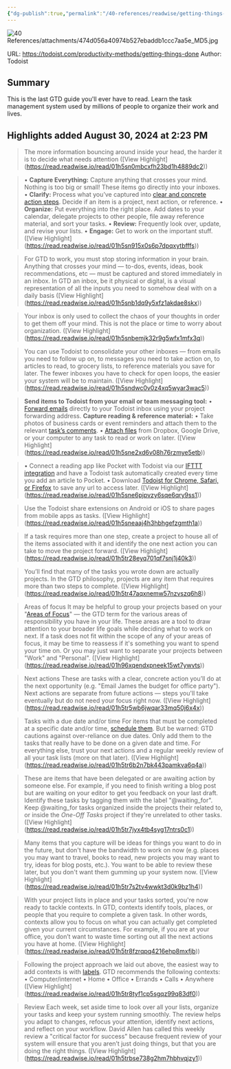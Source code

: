 ```yaml
---
{"dg-publish":true,"permalink":"/40-references/readwise/getting-things-done/","tags":["rw/articles"]}
---
```


![40 References/attachments/474d056a40974b527ebaddb1ccc7aa5e_MD5.jpg](/img/user/40%20References/attachments/474d056a40974b527ebaddb1ccc7aa5e_MD5.jpg)
  
URL: https://todoist.com/productivity-methods/getting-things-done
Author: Todoist

## Summary

This is the last GTD guide you'll ever have to read. Learn the task management system used by millions of people to organize their work and lives.

## Highlights added August 30, 2024 at 2:23 PM
>The more information bouncing around inside your head, the harder it is to decide what needs attention ([View Highlight] (https://read.readwise.io/read/01h5sn0mbcxfh23bd1h4889dc2))


>• **Capture Everything:** Capture anything that crosses your mind. Nothing is too big or small! These items go directly into your inboxes.
>• **Clarify:** Process what you’ve captured into [clear and concrete action steps](https://gettingthingsdone.com/2017/02/episode-27-gtd-keys-to-clarifying/). Decide if an item is a project, next action, or reference.
>• **Organize:** Put everything into the right place. Add dates to your calendar, delegate projects to other people, file away reference material, and sort your tasks.
>• **Review:** Frequently look over, update, and revise your lists.
>• **Engage:** Get to work on the important stuff. ([View Highlight] (https://read.readwise.io/read/01h5sn915x0s6p7dpqxytbfffs))


>For GTD to work, you must stop storing information in your brain. Anything that crosses your mind — to-dos, events, ideas, book recommendations, etc — must be captured and stored immediately in an inbox. In GTD an inbox, be it physical or digital, is a visual representation of all the inputs you need to somehow deal with on a daily basis ([View Highlight] (https://read.readwise.io/read/01h5snb1dq9y5xfz1akdae8skx))


>Your inbox is only used to collect the chaos of your thoughts in order to get them off your mind. This is not the place or time to worry about organization. ([View Highlight] (https://read.readwise.io/read/01h5snbemjk32r9g5wfx1mfx3q))


>You can use Todoist to consolidate your other inboxes — from emails you need to follow up on, to messages you need to take action on, to articles to read, to grocery lists, to reference materials you save for later. The fewer inboxes you have to check for open loops, the easier your system will be to maintain. ([View Highlight] (https://read.readwise.io/read/01h5sndwc0v0z4xq5wyar3wac5))


>**Send items to Todoist from your email or team messaging tool:**
>• [Forward emails](https://get.todoist.help/hc/en-us/articles/360000249160-Forwarding-emails-to-Todoist?itm_campaign=getting_things_done&itm_medium=referral&itm_source=productivity_methods_guides) directly to your Todoist inbox using your project forwarding address.
>**Capture reading & reference material:**
>• Take photos of business cards or event reminders and attach them to the relevant [task’s comments](https://get.todoist.help/hc/en-us/articles/205348311-Comments-File-Uploads?itm_campaign=getting_things_done&itm_medium=referral&itm_source=productivity_methods_guides).
>• [Attach files](https://get.todoist.help/hc/en-us/articles/205348311-Comments-File-Uploads?itm_campaign=getting_things_done&itm_medium=referral&itm_source=productivity_methods_guides) from Dropbox, Google Drive, or your computer to any task to read or work on later. ([View Highlight] (https://read.readwise.io/read/01h5sne2xd6v08h76rzmye5etb))


>• Connect a reading app like Pocket with Todoist via our [IFTTT integration](https://ifttt.com/todoist) and have a Todoist task automatically created every time you add an article to Pocket.
>• Download [Todoist for Chrome, Safari, or Firefox](https://todoist.com/downloads/browser?itm_campaign=getting_things_done&itm_medium=referral&itm_source=productivity_methods_guides) to save any url to access later. ([View Highlight] (https://read.readwise.io/read/01h5sne6pjpvzy6sqe6qry9ss1))


>Use the Todoist share extensions on Android or iOS to share pages from mobile apps as tasks. ([View Highlight] (https://read.readwise.io/read/01h5sneaaj4h3hbhgefzgmth1a))


>If a task requires more than one step, create a project to house all of the items associated with it and identify the one next action you can take to move the project forward. ([View Highlight] (https://read.readwise.io/read/01h5tr28eyq701qf7snj1j40k3))


>You’ll find that many of the tasks you wrote down are actually projects. In the GTD philosophy, projects are any item that requires more than two steps to complete. ([View Highlight] (https://read.readwise.io/read/01h5tr47aqxnemw57nzvszq6h8))


>Areas of focus
>It may be helpful to group your projects based on your "[Areas of Focus](https://gettingthingsdone.com/2016/08/episode-20-defining-your-areas-of-focus)" — the GTD term for the various areas of responsibility you have in your life. These areas are a tool to draw attention to your broader life goals while deciding what to work on next. If a task does not fit within the scope of any of your areas of focus, it may be time to reassess if it's something you want to spend your time on. Or you may just want to separate your projects between "Work" and "Personal". ([View Highlight] (https://read.readwise.io/read/01h96xqendxpneek15wt7ywvts))


>Next actions
>These are tasks with a clear, concrete action you’ll do at the next opportunity (e.g. "Email James the budget for office party"). Next actions are separate from future actions — steps you'll take eventually but do not need your focus right now. ([View Highlight] (https://read.readwise.io/read/01h5tr5wb6jwqar33mq50j6x4x))


>Tasks with a due date and/or time
>For items that must be completed at a specific date and/or time, [schedule them](https://get.todoist.help/hc/en-us/articles/205325931?itm_campaign=getting_things_done&itm_medium=referral&itm_source=productivity_methods_guides). But be warned: GTD cautions against over-reliance on due dates. Only add them to the tasks that really have to be done on a given date and time. For everything else, trust your next actions and a regular weekly review of all your task lists (more on that later). ([View Highlight] (https://read.readwise.io/read/01h5tr6b2n7bk443pamkva6q4a))


>These are items that have been delegated or are awaiting action by someone else. For example, if you need to finish writing a blog post but are waiting on your editor to get you feedback on your last draft. Identify these tasks by tagging them with the label "@waiting_for". Keep @waiting_for tasks organized inside the projects their related to, or inside the *One-Off Tasks* project if they're unrelated to other tasks. ([View Highlight] (https://read.readwise.io/read/01h5tr7jyx4tb4syg17ntrs0c1))


>Many items that you capture will be ideas for things you want to do in the future, but don't have the bandwidth to work on now (e.g. places you may want to travel, books to read, new projects you may want to try, ideas for blog posts, etc.). You want to be able to review these later, but you don't want them gumming up your system now. ([View Highlight] (https://read.readwise.io/read/01h5tr7s2tv4wwkt3d0k9bz1h4))


>With your project lists in place and your tasks sorted, you're now ready to tackle contexts. In GTD, contexts identify tools, places, or people that you require to complete a given task. In other words, contexts allow you to focus on what you can actually get completed given your current circumstances. For example, if you are at your office, you don’t want to waste time sorting out all the next actions you have at home. ([View Highlight] (https://read.readwise.io/read/01h5tr8fzrqpq4216ehp8mxfjb))


>Following the project approach we laid out above, the easiest way to add contexts is with [labels](https://get.todoist.help/hc/en-us/articles/205195042?itm_campaign=getting_things_done&itm_medium=referral&itm_source=productivity_methods_guides). GTD recommends the following contexts:
>• Computer/internet
>• Home
>• Office
>• Errands
>• Calls
>• Anywhere ([View Highlight] (https://read.readwise.io/read/01h5tr8tyf1cp5sgqz99q83df0))


>Review
>Each week, set aside time to look over all your lists, organize your tasks and keep your system running smoothly. The review helps you adapt to changes, refocus your attention, identify next actions, and reflect on your workflow.
>David Allen has called this weekly review a "critical factor for success" because frequent review of your system will ensure that you aren’t just doing things, but that you are doing the right things. ([View Highlight] (https://read.readwise.io/read/01h5trbse738g2hm7hbhvqjzy1))


